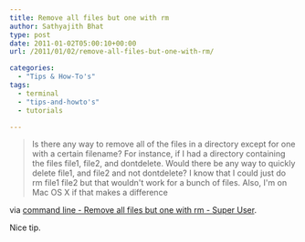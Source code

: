 ```yaml
---
title: Remove all files but one with rm
author: Sathyajith Bhat
type: post
date: 2011-01-02T05:00:10+00:00
url: /2011/01/02/remove-all-files-but-one-with-rm/

categories:
  - "Tips & How-To's"
tags:
  - terminal
  - "tips-and-howto's"
  - tutorials

---
```

> Is there any way to remove all of the files in a directory except for one with a certain filename? For instance, if I had a directory containing the files file1, file2, and dontdelete. Would there be any way to quickly delete file1, and file2 and not dontdelete? I know that I could just do rm file1 file2 but that wouldn't work for a bunch of files. Also, I'm on Mac OS X if that makes a difference

via [command line - Remove all files but one with rm - Super User][1].

Nice tip.

 [1]: https://superuser.com/q/227865/4377
